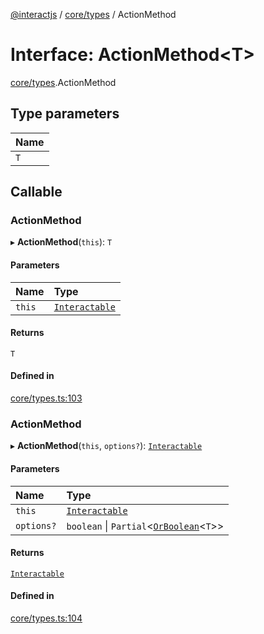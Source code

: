 [@interactjs](../README.md) / [core/types](../modules/core_types.md) / ActionMethod

# Interface: ActionMethod\<T\>

[core/types](../modules/core_types.md).ActionMethod

## Type parameters

| Name |
| :------ |
| `T` |

## Callable

### ActionMethod

▸ **ActionMethod**(`this`): `T`

#### Parameters

| Name | Type |
| :------ | :------ |
| `this` | [`Interactable`](../classes/core_Interactable.Interactable.md) |

#### Returns

`T`

#### Defined in

[core/types.ts:103](https://github.com/taye/interact.js/blob/24fdee86/packages/@interactjs/core/types.ts#L103)

### ActionMethod

▸ **ActionMethod**(`this`, `options?`): [`Interactable`](../classes/core_Interactable.Interactable.md)

#### Parameters

| Name | Type |
| :------ | :------ |
| `this` | [`Interactable`](../classes/core_Interactable.Interactable.md) |
| `options?` | `boolean` \| `Partial`\<[`OrBoolean`](../modules/core_types.md#orboolean)\<`T`\>\> |

#### Returns

[`Interactable`](../classes/core_Interactable.Interactable.md)

#### Defined in

[core/types.ts:104](https://github.com/taye/interact.js/blob/24fdee86/packages/@interactjs/core/types.ts#L104)
